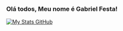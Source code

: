 ### Olá todos, Meu nome é Gabriel Festa!

[![My Stats GitHub](https://github-readme-stats.vercel.app/api?username=Gabrielfesta15&show_icons=true&theme=dark#gh-dark-mode-only)](https://github.com/Gabrielfesta15/github-readme-stats#gh-dark-mode-only)
